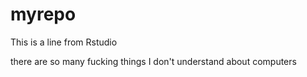 # myrepo
This is a line from Rstudio

there are so many fucking things I don't understand about computers
